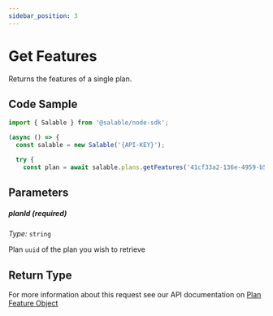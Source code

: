 ```yaml
---
sidebar_position: 3
---
```


# Get Features

Returns the features of a single plan.

## Code Sample

```typescript
import { Salable } from '@salable/node-sdk';

(async () => {
  const salable = new Salable('{API-KEY}');

  try {
    const plan = await salable.plans.getFeatures('41cf33a2-136e-4959-b5c7-73889ab94eff');

```

## Parameters

##### planId (_required_)

_Type:_ `string`

Plan `uuid` of the plan you wish to retrieve

## Return Type

For more information about this request see our API documentation on [Plan Feature Object](https://docs.salable.app/api#tag/Plans/operation/getPlanFeatures)
